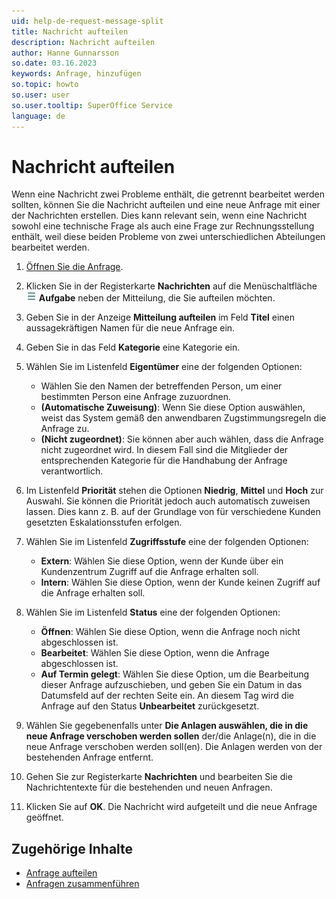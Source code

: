 ```yaml
---
uid: help-de-request-message-split
title: Nachricht aufteilen
description: Nachricht aufteilen
author: Hanne Gunnarsson
so.date: 03.16.2023
keywords: Anfrage, hinzufügen
so.topic: howto
so.user: user
so.user.tooltip: SuperOffice Service
language: de
---
```


# Nachricht aufteilen

Wenn eine Nachricht zwei Probleme enthält, die getrennt bearbeitet werden sollten, können Sie die Nachricht aufteilen und eine neue Anfrage mit einer der Nachrichten erstellen. Dies kann relevant sein, wenn eine Nachricht sowohl eine technische Frage als auch eine Frage zur Rechnungsstellung enthält, weil diese beiden Probleme von zwei unterschiedlichen Abteilungen bearbeitet werden.

1. [Öffnen Sie die Anfrage][1].

1. Klicken Sie in der Registerkarte **Nachrichten** auf die Menüschaltfläche ![Symbol][img1] **Aufgabe** neben der Mitteilung, die Sie aufteilen möchten.

1. Geben Sie in der Anzeige **Mitteilung aufteilen** im Feld **Titel** einen aussagekräftigen Namen für die neue Anfrage ein.

1. Geben Sie in das Feld **Kategorie** eine Kategorie ein.

1. Wählen Sie im Listenfeld **Eigentümer** eine der folgenden Optionen:
    * Wählen Sie den Namen der betreffenden Person, um einer bestimmten Person eine Anfrage zuzuordnen.
    * **(Automatische Zuweisung)**: Wenn Sie diese Option auswählen, weist das System gemäß den anwendbaren Zugstimmungsregeln die Anfrage zu.
    * **(Nicht zugeordnet)**: Sie können aber auch wählen, dass die Anfrage nicht zugeordnet wird. In diesem Fall sind die Mitglieder der entsprechenden Kategorie für die Handhabung der Anfrage verantwortlich.

1. Im Listenfeld **Priorität** stehen die Optionen **Niedrig**, **Mittel** und **Hoch** zur Auswahl. Sie können die Priorität jedoch auch automatisch zuweisen lassen. Dies kann z. B. auf der Grundlage von für verschiedene Kunden gesetzten Eskalationsstufen erfolgen.

1. Wählen Sie im Listenfeld **Zugriffsstufe** eine der folgenden Optionen:
    * **Extern**: Wählen Sie diese Option, wenn der Kunde über ein Kundenzentrum Zugriff auf die Anfrage erhalten soll.
    * **Intern**: Wählen Sie diese Option, wenn der Kunde keinen Zugriff auf die Anfrage erhalten soll.

1. Wählen Sie im Listenfeld **Status** eine der folgenden Optionen:
    * **Öffnen**: Wählen Sie diese Option, wenn die Anfrage noch nicht abgeschlossen ist.
    * **Bearbeitet**: Wählen Sie diese Option, wenn die Anfrage abgeschlossen ist.
    * **Auf Termin gelegt**: Wählen Sie diese Option, um die Bearbeitung dieser Anfrage aufzuschieben, und geben Sie ein Datum in das Datumsfeld auf der rechten Seite ein. An diesem Tag wird die Anfrage auf den Status **Unbearbeitet** zurückgesetzt.

1. Wählen Sie gegebenenfalls unter **Die Anlagen auswählen, die in die neue Anfrage verschoben werden sollen** der/die Anlage(n), die in die neue Anfrage verschoben werden soll(en). Die Anlagen werden von der bestehenden Anfrage entfernt.

1. Gehen Sie zur Registerkarte **Nachrichten** und bearbeiten Sie die Nachrichtentexte für die bestehenden und neuen Anfragen.

1. Klicken Sie auf **OK**. Die Nachricht wird aufgeteilt und die neue Anfrage geöffnet.

## Zugehörige Inhalte

* [Anfrage aufteilen][2]
* [Anfragen zusammenführen][3]

<!-- Referenced links -->
[1]: ../index.md#open
[2]: split-request.md
[3]: merge.md

<!-- Referenced images -->
[img1]: ../../../../media/icons/btn-menu.png
